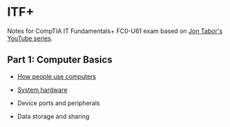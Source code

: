 # ITF+

Notes for CompTIA IT Fundamentals+ FC0-U61 exam based on [Jon Tabor's YouTube series](https://www.youtube.com/watch?v=Of4kNcvsxRw&list=PLyromJb0ueykWBpH_LcitaINTxHaCzHdz&ab_channel=JonTabor).

<!-- Should probably delete this module -->
<!-- [Hardware, Software, and Networking](modules/hardware-software-networking.md) -->

## Part 1: Computer Basics

- [How people use computers](modules/how-people-use-computers.md)

- [System hardware](modules/system-hardware.md)

- Device ports and peripherals

- Data storage and sharing
